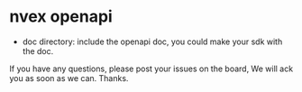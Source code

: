 # nvex openapi

* doc directory: include the openapi doc, you could make your sdk with the doc.

If you have any questions, please post your issues on the board, We will ack you as soon as we can. Thanks.